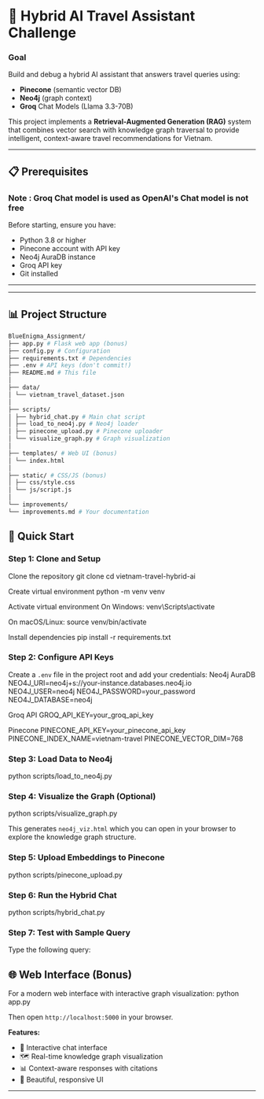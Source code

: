 # 🧠 Hybrid AI Travel Assistant Challenge

### Goal
Build and debug a hybrid AI assistant that answers travel queries using:
- **Pinecone** (semantic vector DB)
- **Neo4j** (graph context)
- **Groq** Chat Models (Llama 3.3-70B)

This project implements a **Retrieval-Augmented Generation (RAG)** system that combines vector search with knowledge graph traversal to provide intelligent, context-aware travel recommendations for Vietnam.

---

## 📋 Prerequisites
### Note : Groq Chat model is used as OpenAI's Chat model is not free 
Before starting, ensure you have:
- Python 3.8 or higher
- Pinecone account with API key
- Neo4j AuraDB instance
- Groq API key
- Git installed

---


---

## 📊 Project Structure
```bash
BlueEnigma_Assignment/
├── app.py # Flask web app (bonus)
├── config.py # Configuration
├── requirements.txt # Dependencies
├── .env # API keys (don't commit!)
├── README.md # This file
│
├── data/
│ └── vietnam_travel_dataset.json
│
├── scripts/
│ ├── hybrid_chat.py # Main chat script
│ ├── load_to_neo4j.py # Neo4j loader
│ ├── pinecone_upload.py # Pinecone uploader
│ └── visualize_graph.py # Graph visualization
│
├── templates/ # Web UI (bonus)
│ └── index.html
│
├── static/ # CSS/JS (bonus)
│ ├── css/style.css
│ └── js/script.js
│
└── improvements/
└── improvements.md # Your documentation
```


## 🚀 Quick Start

### Step 1: Clone and Setup
Clone the repository
git clone <your-repo-url>
cd vietnam-travel-hybrid-ai

Create virtual environment
python -m venv venv

Activate virtual environment
On Windows:
venv\Scripts\activate

On macOS/Linux:
source venv/bin/activate

Install dependencies
pip install -r requirements.txt


### Step 2: Configure API Keys

Create a `.env` file in the project root and add your credentials:
Neo4j AuraDB
NEO4J_URI=neo4j+s://your-instance.databases.neo4j.io
NEO4J_USER=neo4j
NEO4J_PASSWORD=your_password
NEO4J_DATABASE=neo4j

Groq API
GROQ_API_KEY=your_groq_api_key

Pinecone
PINECONE_API_KEY=your_pinecone_api_key
PINECONE_INDEX_NAME=vietnam-travel
PINECONE_VECTOR_DIM=768


### Step 3: Load Data to Neo4j
python scripts/load_to_neo4j.py


### Step 4: Visualize the Graph (Optional)
python scripts/visualize_graph.py

This generates `neo4j_viz.html` which you can open in your browser to explore the knowledge graph structure.

### Step 5: Upload Embeddings to Pinecone
python scripts/pinecone_upload.py


### Step 6: Run the Hybrid Chat
python scripts/hybrid_chat.py


### Step 7: Test with Sample Query
Type the following query:


## 🌐 Web Interface (Bonus)

For a modern web interface with interactive graph visualization:
python app.py


Then open `http://localhost:5000` in your browser.

**Features:**
- 💬 Interactive chat interface
- 🗺️ Real-time knowledge graph visualization
- 📊 Context-aware responses with citations
- 🎨 Beautiful, responsive UI

---


